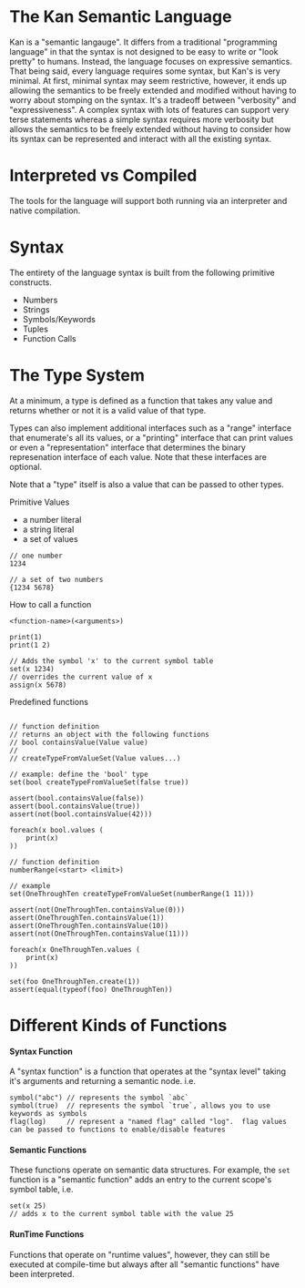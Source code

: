 # The Kan Semantic Language

Kan is a "semantic langauge".  It differs from a traditional "programming language" in that the syntax is not designed to be easy to write or "look pretty" to humans.  Instead, the language focuses on expressive semantics.  That being said, every language requires some syntax, but Kan's is very minimal.  At first, minimal syntax may seem restrictive, however, it ends up allowing the semantics to be freely extended and modified without having to worry about stomping on the syntax.  It's a tradeoff between "verbosity" and "expressiveness". A complex syntax with lots of features can support very terse statements whereas a simple syntax requires more verbosity but allows the semantics to be freely extended without having to consider how its syntax can be represented and interact with all the existing syntax.

# Interpreted vs Compiled

The tools for the language will support both running via an interpreter and native compilation.

# Syntax

The entirety of the language syntax is built from the following primitive constructs.

* Numbers
* Strings
* Symbols/Keywords
* Tuples
* Function Calls


# The Type System

At a minimum, a type is defined as a function that takes any value and returns whether or not it is a valid value of that type.

Types can also implement additional interfaces such as a "range" interface that enumerate's all its values, or a "printing" interface that can print values or even a "representation" interface that determines the binary represenation interface of each value.  Note that these interfaces are optional.

Note that a "type" itself is also a value that can be passed to other types.

Primitive Values
* a number literal
* a string literal
* a set of values

```
// one number
1234

// a set of two numbers
{1234 5678}
```

How to call a function
```
<function-name>(<arguments>)

print(1)
print(1 2)
```

```
// Adds the symbol 'x' to the current symbol table
set(x 1234)
// overrides the current value of x
assign(x 5678)
```

Predefined functions
```

// function definition
// returns an object with the following functions
// bool containsValue(Value value)
//
// createTypeFromValueSet(Value values...)

// example: define the 'bool' type
set(bool createTypeFromValueSet(false true))

assert(bool.containsValue(false))
assert(bool.containsValue(true))
assert(not(bool.containsValue(42)))

foreach(x bool.values (
    print(x)
))

// function definition
numberRange(<start> <limit>)

// example
set(OneThroughTen createTypeFromValueSet(numberRange(1 11)))

assert(not(OneThroughTen.containsValue(0)))
assert(OneThroughTen.containsValue(1))
assert(OneThroughTen.containsValue(10))
assert(not(OneThroughTen.containsValue(11)))

foreach(x OneThroughTen.values (
    print(x)
))

set(foo OneThroughTen.create(1))
assert(equal(typeof(foo) OneThroughTen))
```

# Different Kinds of Functions

#### Syntax Function
A "syntax function" is a function that operates at the "syntax level" taking it's arguments and returning a semantic node. i.e.
```
symbol("abc") // represents the symbol `abc`
symbol(true)  // represents the symbol `true`, allows you to use keywords as symbols
flag(log)     // represent a "named flag" called "log".  flag values can be passed to functions to enable/disable features
```

#### Semantic Functions
These functions operate on semantic data structures.  For example, the `set` function is a "semantic function" adds an entry to the current scope's symbol table, i.e.
```
set(x 25)
// adds x to the current symbol table with the value 25
```

#### RunTime Functions
Functions that operate on "runtime values", however, they can still be executed at compile-time but always after all "semantic functions" have been interpreted.
